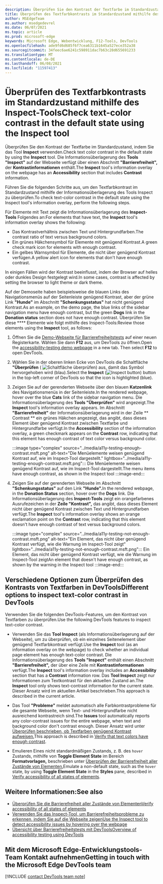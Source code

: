 ```yaml
---
description: Überprüfen Sie den Kontrast der Textfarbe im Standardzustand, indem Sie die Informationsüberlagerung des Tools "Inspect" auf der Seite verwenden, die über einen Abschnitt "Barrierefreiheit" verfügt, der Kontrastinformationen enthält.
title: Überprüfen des Textfarbkontrasts im Standardzustand mithilfe des Inspect-Tools
author: MSEdgeTeam
ms.author: msedgedevrel
ms.date: 06/07/2021
ms.topic: article
ms.prod: microsoft-edge
keywords: Microsoft Edge, Webentwicklung, F12-Tools, DevTools
ms.openlocfilehash: ade9fd6d685f6f7cea6311b1645a527ece352a38
ms.sourcegitcommit: 34feec6ae6241c598911dac7b63c28d655691233
ms.translationtype: MT
ms.contentlocale: de-DE
ms.lasthandoff: 06/08/2021
ms.locfileid: "11597413"
---
```

# <a name="check-text-color-contrast-in-the-default-state-using-the-inspect-tool"></a><span data-ttu-id="a8e69-104">Überprüfen des Textfarbkontrasts im Standardzustand mithilfe des Inspect-Tools</span><span class="sxs-lookup"><span data-stu-id="a8e69-104">Check text-color contrast in the default state using the Inspect tool</span></span>

<!-- Inspect tool: information overlay: Accessibility section: Contrast row -->

<span data-ttu-id="a8e69-105">Überprüfen Sie den Kontrast der Textfarbe im Standardzustand, indem Sie das Tool **Inspect** verwenden.</span><span class="sxs-lookup"><span data-stu-id="a8e69-105">Check text color contrast in the default state by using the **Inspect** tool.</span></span>  <span data-ttu-id="a8e69-106">Die Informationsüberlagerung des **Tools "Inspect"** auf der Webseite verfügt über einen Abschnitt **"Barrierefreiheit",** der **Kontrastinformationen** enthält.</span><span class="sxs-lookup"><span data-stu-id="a8e69-106">The **Inspect** tool's information overlay on the webpage has an **Accessibility** section that includes **Contrast** information.</span></span>

<span data-ttu-id="a8e69-107">Führen Sie die folgenden Schritte aus, um den Textfarbkontrast im Standardzustand mithilfe der Informationsüberlagerung des Tools Inspect zu überprüfen.</span><span class="sxs-lookup"><span data-stu-id="a8e69-107">To check text-color contrast in the default state using the Inspect tool's information overlay, perform the following steps.</span></span>

<!-- Inspect tool -->
<span data-ttu-id="a8e69-108">Für Elemente mit Text zeigt die Informationsüberlagerung des **Inspect-Tools** Folgendes an:</span><span class="sxs-lookup"><span data-stu-id="a8e69-108">For elements that have text, the **Inspect** tool's information overlay shows the following:</span></span>
*  <span data-ttu-id="a8e69-109">Das Kontrastverhältnis zwischen Text und Hintergrundfarben.</span><span class="sxs-lookup"><span data-stu-id="a8e69-109">The contrast ratio of text versus background colors.</span></span>
*  <span data-ttu-id="a8e69-110">Ein grünes Häkchensymbol für Elemente mit genügend Kontrast.</span><span class="sxs-lookup"><span data-stu-id="a8e69-110">A green check mark icon for elements with enough contrast.</span></span>
*  <span data-ttu-id="a8e69-111">Ein gelbes Warnsymbol für Elemente, die nicht über genügend Kontrast verfügen.</span><span class="sxs-lookup"><span data-stu-id="a8e69-111">A yellow alert icon for elements that don't have enough contrast.</span></span>

<span data-ttu-id="a8e69-112">In einigen Fällen wird der Kontrast beeinflusst, indem der Browser auf helles oder dunkles Design festgelegt wird.</span><span class="sxs-lookup"><span data-stu-id="a8e69-112">In some cases, contrast is affected by setting the browser to light theme or dark theme.</span></span>

<span data-ttu-id="a8e69-113">Auf der Demoseite haben beispielsweise die blauen Links des Navigationsmenüs auf der Seitenleiste genügend Kontrast, aber der grüne Link **"Hunde"** im Abschnitt **"Schenkungsstatus"** hat nicht genügend Kontrast.</span><span class="sxs-lookup"><span data-stu-id="a8e69-113">As an example, on the demo page, the blue links of the sidebar navigation menu have enough contrast, but the green **Dogs** link in the **Donation status** section does not have enough contrast.</span></span>  <span data-ttu-id="a8e69-114">Überprüfen Sie diese \*\*\*\* Elemente wie folgt mithilfe des Inspect-Tools:</span><span class="sxs-lookup"><span data-stu-id="a8e69-114">Review those elements using the **Inspect** tool, as follows:</span></span>

1.  <span data-ttu-id="a8e69-115">Öffnen Sie die [Demo-Webseite für Barrierefreiheitstests][DevToolsA11yErrorsDemopage] auf einer neuen Registerkarte.  Wählen Sie dann **F12** aus, um DevTools zu öffnen.</span><span class="sxs-lookup"><span data-stu-id="a8e69-115">Open the [accessibility-testing demo webpage][DevToolsA11yErrorsDemopage] in a new tab.  Then select **F12** to open DevTools.</span></span>

1.  <span data-ttu-id="a8e69-116">Wählen Sie in der oberen linken Ecke von DevTools die Schaltfläche **"Überprüfen** \( ![ Schaltfläche ](../media/inspect-icon.msft.png) überprüfen\) aus, damit das Symbol hervorgehoben wird (blau).</span><span class="sxs-lookup"><span data-stu-id="a8e69-116">Select the **Inspect** \(![Inspect button](../media/inspect-icon.msft.png)\) button in the top-left corner of DevTools so that the icon is highlighted (blue).</span></span>

1.  <span data-ttu-id="a8e69-117">Zeigen Sie auf der gerenderten Webseite über den blauen **Katzenlink** des Navigationsmenüs in der Seitenleiste.</span><span class="sxs-lookup"><span data-stu-id="a8e69-117">In the rendered webpage, hover over the blue **Cats** link of the sidebar navigation menu.</span></span>  <span data-ttu-id="a8e69-118">Die Informationsüberlagerung des **Tools "Überprüfen"** wird angezeigt.</span><span class="sxs-lookup"><span data-stu-id="a8e69-118">The **Inspect** tool's information overlay appears.</span></span>  <span data-ttu-id="a8e69-119">Im Abschnitt **"Barrierefreiheit"** der Informationsüberlagerung wird in der Zeile \*\* Contrast \*\* ein grünes Häkchen angezeigt, das angibt, dass dieses Element über genügend Kontrast zwischen Textfarbe und Hintergrundfarbe verfügt.</span><span class="sxs-lookup"><span data-stu-id="a8e69-119">In the **Accessibility** section of the information overlay, a green checkmark appears on the **Contrast** row, indicating that this element has enough contrast of text color versus background color.</span></span>

    :::image type="complex" source="../media/a11y-testing-enough-contrast.msft.png" alt-text="Die Menüelemente weisen genügend Kontrast auf, wie im Inspect-Tool dargestellt." lightbox="../media/a11y-testing-enough-contrast.msft.png":::
        <span data-ttu-id="a8e69-121">Die Menüelemente weisen genügend Kontrast auf, wie im Inspect-Tool dargestellt.</span><span class="sxs-lookup"><span data-stu-id="a8e69-121">The menu items have enough contrast, as shown in the Inspect tool</span></span>
    :::image-end:::

1.  <span data-ttu-id="a8e69-122">Zeigen Sie auf der gerenderten Webseite im Abschnitt **"Schenkungsstatus"** auf den Link **"Hunde".**</span><span class="sxs-lookup"><span data-stu-id="a8e69-122">In the rendered webpage, in the **Donation Status** section, hover over the **Dogs** link.</span></span>  <span data-ttu-id="a8e69-123">Die Informationsüberlagerung des **Inspect-Tools** zeigt ein orangefarbenes Ausrufezeichen in der **Zeile "Kontrast",** das angibt, dass dieses Element nicht über genügend Kontrast zwischen Text und Hintergrundfarben verfügt.</span><span class="sxs-lookup"><span data-stu-id="a8e69-123">The **Inspect** tool's information overlay shows an orange exclamation point on the **Contrast** row, indicating that this element doesn't have enough contrast of text versus background colors.</span></span>

    :::image type="complex" source="../media/a11y-testing-not-enough-contrast.msft.png" alt-text="Ein Element, das nicht über genügend Kontrast verfügt, wie die Warnung im Inspect-Tool zeigt" lightbox="../media/a11y-testing-not-enough-contrast.msft.png":::
        <span data-ttu-id="a8e69-125">Ein Element, das nicht über genügend Kontrast verfügt, wie die Warnung im Inspect-Tool zeigt</span><span class="sxs-lookup"><span data-stu-id="a8e69-125">An element that doesn't have enough contrast, as shown by the warning in the Inspect tool</span></span>
    :::image-end:::


## <a name="different-options-to-inspect-text-color-contrast-in-devtools"></a><span data-ttu-id="a8e69-126">Verschiedene Optionen zum Überprüfen des Kontrasts von Textfarben in DevTools</span><span class="sxs-lookup"><span data-stu-id="a8e69-126">Different options to inspect text-color contrast in DevTools</span></span>

<span data-ttu-id="a8e69-127">Verwenden Sie die folgenden DevTools-Features, um den Kontrast von Textfarben zu überprüfen.</span><span class="sxs-lookup"><span data-stu-id="a8e69-127">Use the following DevTools features to inspect text-color contrast.</span></span>

*  <span data-ttu-id="a8e69-128">Verwenden Sie das **Tool Inspect** (als Informationsüberlagerung auf der Webseite), um zu überprüfen, ob ein einzelnes Seitenelement über genügend Textfarbkontrast verfügt.</span><span class="sxs-lookup"><span data-stu-id="a8e69-128">Use the **Inspect** tool (as an information overlay on the webpage) to check whether an individual page element has enough text-color contrast.</span></span>  <span data-ttu-id="a8e69-129">Die Informationsüberlagerung des **Tools "Inspect"** enthält einen Abschnitt **"Barrierefreiheit",** der über eine Zeile mit **Kontrastinformationen** verfügt.</span><span class="sxs-lookup"><span data-stu-id="a8e69-129">The **Inspect** tool's information overlay includes an **Accessibility** section that has a **Contrast** information row.</span></span>  <span data-ttu-id="a8e69-130">Das **Tool Inspect** zeigt nur Informationen zum Textkontrast für den aktuellen Zustand an.</span><span class="sxs-lookup"><span data-stu-id="a8e69-130">The **Inspect** tool only shows text-contrast information for the current state.</span></span>  <span data-ttu-id="a8e69-131">Dieser Ansatz wird im aktuellen Artikel beschrieben.</span><span class="sxs-lookup"><span data-stu-id="a8e69-131">This approach is described in the current article.</span></span>

*  <span data-ttu-id="a8e69-132">Das Tool **"Probleme"** meldet automatisch alle Farbkontrastprobleme für die gesamte Webseite, wenn Text- und Hintergrundfarbe nicht ausreichend kontrastreich sind.</span><span class="sxs-lookup"><span data-stu-id="a8e69-132">The **Issues** tool automatically reports any color-contrast issues for the entire webpage, when text and background color don't contrast enough.</span></span>  <span data-ttu-id="a8e69-133">Dieser Ansatz wird unter [Überprüfen beschrieben, ob Textfarben genügend Kontrast aufweisen.](test-issues-tool.md#verify-that-text-colors-have-enough-contrast)</span><span class="sxs-lookup"><span data-stu-id="a8e69-133">This approach is described in [Verify that text colors have enough contrast](test-issues-tool.md#verify-that-text-colors-have-enough-contrast).</span></span>

*  <span data-ttu-id="a8e69-134">Emulieren Eines nicht standardmäßigen Zustands, z. B. des `hover` Zustands, mithilfe von **Toggle Element State** im Bereich **Formatvorlagen,** beschrieben unter [Überprüfen der Barrierefreiheit aller Zustände von Elementen.](test-inspect-states.md)</span><span class="sxs-lookup"><span data-stu-id="a8e69-134">Emulate a non-default state, such as the `hover` state, by using **Toggle Element State** in the **Styles** pane, described in [Verify accessibility of all states of elements](test-inspect-states.md).</span></span>


## <a name="see-also"></a><span data-ttu-id="a8e69-135">Weitere Informationen:</span><span class="sxs-lookup"><span data-stu-id="a8e69-135">See also</span></span>

*  [<span data-ttu-id="a8e69-136">Überprüfen Sie die Barrierefreiheit aller Zustände von Elementen</span><span class="sxs-lookup"><span data-stu-id="a8e69-136">Verify accessibility of all states of elements</span></span>][DevtoolsAccessibilityTestInspectStates]
*  [<span data-ttu-id="a8e69-137">Verwenden Sie das Inspect-Tool, um Barrierefreiheitsprobleme zu erkennen, indem Sie auf die Webseite zeigen</span><span class="sxs-lookup"><span data-stu-id="a8e69-137">Use the Inspect tool to detect accessibility issues by hovering over the webpage</span></span>](test-inspect-tool.md)
*  [<span data-ttu-id="a8e69-138">Übersicht über Barrierefreiheitstests mit DevTools</span><span class="sxs-lookup"><span data-stu-id="a8e69-138">Overview of accessibility testing using DevTools</span></span>](accessibility-testing-in-devtools.md)


## <a name="getting-in-touch-with-the-microsoft-edge-devtools-team"></a><span data-ttu-id="a8e69-139">Mit dem Microsoft Edge-Entwicklungstools-Team Kontakt aufnehmen</span><span class="sxs-lookup"><span data-stu-id="a8e69-139">Getting in touch with the Microsoft Edge DevTools team</span></span>  

[!INCLUDE [contact DevTools team note](../includes/contact-devtools-team-note.md)]  


<!-- links -->
[DevtoolsAccessibilityTestInspectStates]: test-inspect-states.md "Überprüfen der Barrierefreiheit aller Zustände von Elementen | Microsoft-Dokumente"
[DevToolsA11yErrorsDemopage]: https://microsoftedge.github.io/DevToolsSamples/a11y-testing/page-with-errors.html "Demowebseite für Barrierefreiheitstests | GitHub"
